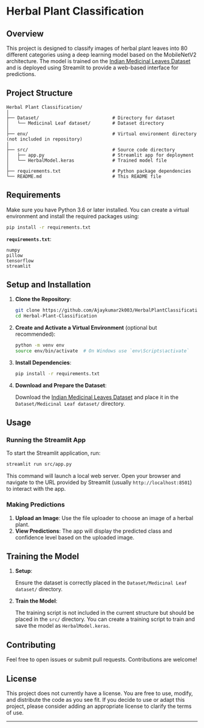 # Herbal Plant Classification

## Overview

This project is designed to classify images of herbal plant leaves into 80 different categories using a deep learning model based on the MobileNetV2 architecture. The model is trained on the [Indian Medicinal Leaves Dataset](https://www.kaggle.com/datasets/aryashah2k/indian-medicinal-leaves-dataset) and is deployed using Streamlit to provide a web-based interface for predictions.

## Project Structure

```
Herbal Plant Classification/
│
├── Dataset/                           # Directory for dataset
│   └── Medicinal Leaf dataset/        # Dataset directory
│
├── env/                               # Virtual environment directory (not included in repository)
│
├── src/                               # Source code directory
│   ├── app.py                         # Streamlit app for deployment
│   └── HerbalModel.keras              # Trained model file
│
├── requirements.txt                   # Python package dependencies
└── README.md                          # This README file
```

## Requirements

Make sure you have Python 3.6 or later installed. You can create a virtual environment and install the required packages using:

```bash
pip install -r requirements.txt
```

**`requirements.txt`**:

```
numpy
pillow
tensorflow
streamlit
```

## Setup and Installation

1. **Clone the Repository**:

    ```bash
    git clone https://github.com/Ajaykumar2k003/HerbalPlantClassification.git
    cd Herbal-Plant-Classification
    ```

2. **Create and Activate a Virtual Environment** (optional but recommended):

    ```bash
    python -m venv env
    source env/bin/activate  # On Windows use `env\Scripts\activate`
    ```

3. **Install Dependencies**:

    ```bash
    pip install -r requirements.txt
    ```

4. **Download and Prepare the Dataset**:

    Download the [Indian Medicinal Leaves Dataset](https://www.kaggle.com/datasets/aryashah2k/indian-medicinal-leaves-dataset) and place it in the `Dataset/Medicinal Leaf dataset/` directory.

## Usage

### Running the Streamlit App

To start the Streamlit application, run:

```bash
streamlit run src/app.py
```

This command will launch a local web server. Open your browser and navigate to the URL provided by Streamlit (usually `http://localhost:8501`) to interact with the app.

### Making Predictions

1. **Upload an Image**: Use the file uploader to choose an image of a herbal plant.
2. **View Predictions**: The app will display the predicted class and confidence level based on the uploaded image.

## Training the Model

1. **Setup**:

    Ensure the dataset is correctly placed in the `Dataset/Medicinal Leaf dataset/` directory.

2. **Train the Model**:

    The training script is not included in the current structure but should be placed in the `src/` directory. You can create a training script to train and save the model as `HerbalModel.keras`.

## Contributing

Feel free to open issues or submit pull requests. Contributions are welcome!

## License

This project does not currently have a license. You are free to use, modify, and distribute the code as you see fit. If you decide to use or adapt this project, please consider adding an appropriate license to clarify the terms of use.

---
